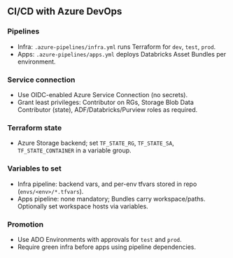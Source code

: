 ## CI/CD with Azure DevOps

### Pipelines
- Infra: `.azure-pipelines/infra.yml` runs Terraform for `dev`, `test`, `prod`.
- Apps: `.azure-pipelines/apps.yml` deploys Databricks Asset Bundles per environment.

### Service connection
- Use OIDC-enabled Azure Service Connection (no secrets).
- Grant least privileges: Contributor on RGs, Storage Blob Data Contributor (state), ADF/Databricks/Purview roles as required.

### Terraform state
- Azure Storage backend; set `TF_STATE_RG`, `TF_STATE_SA`, `TF_STATE_CONTAINER` in a variable group.

### Variables to set
- Infra pipeline: backend vars, and per-env tfvars stored in repo (`envs/<env>/*.tfvars`).
- Apps pipeline: none mandatory; Bundles carry workspace/paths. Optionally set workspace hosts via variables.

### Promotion
- Use ADO Environments with approvals for `test` and `prod`.
- Require green infra before apps using pipeline dependencies. 